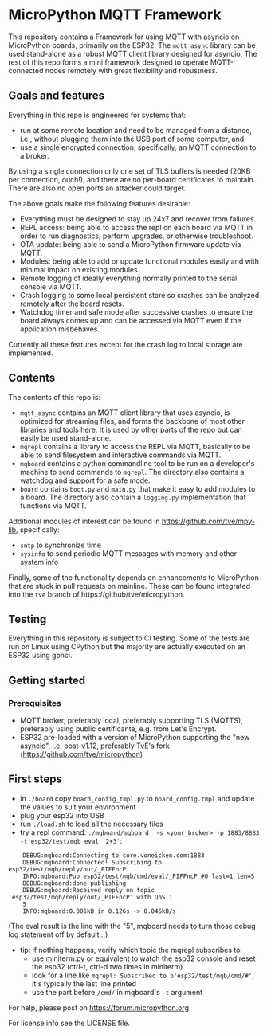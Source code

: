 # MicroPython MQTT Framework

This repository contains a Framework for using MQTT with asyncio on MicroPython boards,
primarily on the ESP32. The `mqtt_async` library can be used stand-alone as a robust
MQTT client library designed for asyncio. The rest of this repo forms a mini framework
designed to operate MQTT-connected nodes remotely with great flexibility and robustness.

## Goals and features

Everything in this repo is engineered for systems that:
- run at some remote location and need to be managed from a distance, i.e., without plugging
  them into the USB port of some computer, and
- use a single encrypted connection, specifically, an MQTT connection to a broker.

By using a single connection only one set of TLS buffers is needed (20KB per connection, ouch!),
and there are no per-board certificates to maintain. There are also no open ports an attacker
could target.

The above goals make the following features desirable:
- Everything must be designed to stay up 24x7 and recover from failures.
- REPL access: being able to access the repl on each board via MQTT in order to run diagnostics,
  perform upgrades, or otherwise troubleshoot.
- OTA update: being able to send a MicroPython firmware update via MQTT.
- Modules: being able to add or update functional modules easily and with minimal impact
  on existing modules.
- Remote logging of ideally everything normally printed to the serial console via MQTT.
- Crash logging to some local persistent store so crashes can be analyzed remotely after the board
  resets.
- Watchdog timer and safe mode after successive crashes to ensure the board always
  comes up and can be accessed via MQTT even if the application misbehaves.

Currently all these features except for the crash log to local storage are implemented.

## Contents

The contents of this repo is:
- `mqtt_async` contains an MQTT client library that uses asyncio, is optimized for streaming files,
  and forms the backbone of most other libraries and tools here. It is used by other parts of the
  repo but can easily be used stand-alone.
- `mqrepl` contains a library to access the REPL via MQTT, basically to be able to send filesystem
  and interactive commands via MQTT.
- `mqboard` contains a python commandline tool to be run on a developer's machine to send commands
  to `mqrepl`. The directory also contains a watchdog and support for a safe mode.
- `board` contains `boot.py` and `main.py` that make it easy to add modules to a board.
  The directory also contain a `logging.py` implementation that functions via MQTT.

Additional modules of interest can be found in https://github.com/tve/mpy-lib, specifically:
- `sntp` to synchronize time
- `sysinfo` to send periodic MQTT messages with memory and other system info

Finally, some of the functionality depends on enhancements to MicroPython that are stuck
in pull requests on mainline. These can be found integrated into the `tve` branch of
https://github/tve/micropython.

## Testing

Everything in this repository is subject to CI testing. Some of the tests are run on Linux
using CPython but the majority are actually executed on an ESP32 using gohci.

## Getting started

### Prerequisites

- MQTT broker, preferably local, preferably supporting TLS (MQTTS), preferably using public
  certificante, e.g. from Let's Encrypt.
- ESP32 pre-loaded with a version of MicroPython supporting the "new asyncio", i.e. post-v1.12, 
  preferably TvE's fork (https://github.com/tve/micropython)

## First steps

- in `./board` copy `board_config_tmpl.py` to `board_config.tmpl` and update the values to suit your
  environment
- plug your esp32 into USB
- run `./load.sh` to load all the necessary files
- try a repl command: `./mqboard/mqboard  -s <your_broker> -p 1883/8883 -t esp32/test/mqb eval
  '2+3'`:
```
    DEBUG:mqboard:Connecting to core.voneicken.com:1883
    DEBUG:mqboard:Connected! Subscribing to esp32/test/mqb/reply/out/_PIFFncP
    INFO:mqboard:Pub esp32/test/mqb/cmd/eval/_PIFFncP #0 last=1 len=5
    DEBUG:mqboard:done publishing
    DEBUG:mqboard:Received reply on topic 'esp32/test/mqb/reply/out/_PIFFncP' with QoS 1
    5
    INFO:mqboard:0.006kB in 0.126s -> 0.046kB/s
```
  (The eval result is the line with the "5", mqboard needs to turn those debug log statement off
  by default...)
- tip: if nothing happens, verify which topic the mqrepl subscribes to:
  - use miniterm.py or equivalent to watch the esp32 console and reset the esp32 (ctrl-t, ctrl-d two
    times in miniterm)
  - look for a line like `mqrepl: Subscribed to b'esp32/test/mqb/cmd/#'`, it's typically the last
    line printed
  - use the part before `/cmd/` in mqboard's `-t` argument

For help, please post on https://forum.micropython.org 

For license info see the LICENSE file.

